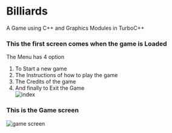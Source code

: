 # Billiards 
A Game using C++ and Graphics Modules in TurboC++
### This the first screen comes when the game is Loaded 
The Menu has 4 option 
1. To Start a new game
1. The Instructions of how to play the game
1. The Credits of the game
1. And finally to Exit the Game   
![index](https://user-images.githubusercontent.com/36480754/36258530-fe5f16f0-1280-11e8-90bf-840af89ca956.png)
### This is the Game screen
![game screen](https://user-images.githubusercontent.com/36480754/36258796-09df1a74-1282-11e8-9e38-2c57f9a850be.JPG) 